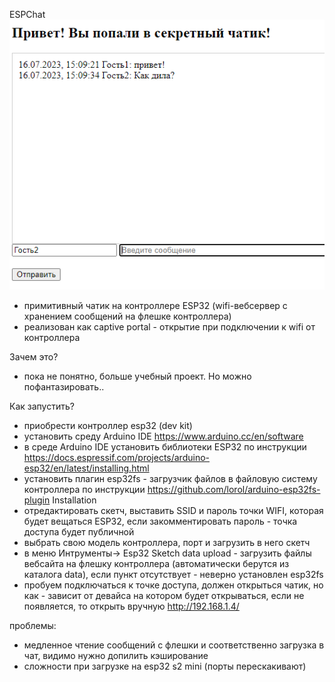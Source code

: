 ESPChat  
!["demopic 1"](images/demopic1.PNG?raw=true )
 - примитивный чатик на контроллере ESP32 (wifi-вебсервер c хранением сообщений на флешке контроллера)
 - реализован как captive portal - открытие при подключении к wifi от контроллера

Зачем это? 
 - пока не понятно, больше учебный проект. Но можно пофантазировать..
 
Как запустить?
 - приобрести контроллер esp32 (dev kit)
 - установить среду Arduino IDE https://www.arduino.cc/en/software
 - в среде Arduino IDE установить библиотеки ESP32 по инструкции https://docs.espressif.com/projects/arduino-esp32/en/latest/installing.html
 - установить плагин esp32fs - загрузчик файлов  в файловую систему контроллера по инструкции https://github.com/lorol/arduino-esp32fs-plugin Installation
 - отредактировать скетч, выставить SSID и пароль точки WIFI, которая будет вещаться ESP32, если закомментировать пароль - точка доступа будет публичной
 - выбрать свою модель контроллера, порт и загрузить в него скетч
 - в меню Интрументы-> Esp32 Sketch data upload - загрузить файлы вебсайта на флешку контроллера (автоматически берутся из каталога data), если пункт отсутствует - неверно установлен esp32fs
 - пробуем подключаться к точке доступа, должен открыться чатик, но как - зависит от девайса на котором будет открываться, если не появляется, то открыть вручную http://192.168.1.4/
 

проблемы:
 - медленное чтение сообщений с флешки и соответственно загрузка в чат, видимо нужно допилить кэширование
 - сложности при загрузке на esp32 s2 mini (порты перескакивают)

 

